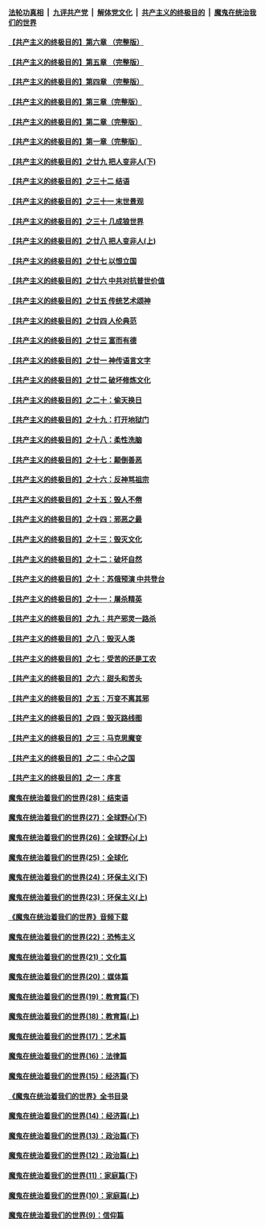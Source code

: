 ####  [法轮功真相](../../../../basic/blob/master/README.md?t=05022001) &nbsp;|&nbsp; [九评共产党](../../../../9ping.md/blob/master/README.md?t=05022001) &nbsp;|&nbsp; [解体党文化](../../../../jtdwh.md/blob/master/README.md?t=05022001)  &nbsp;|&nbsp; [共产主义的终极目的](../../../../gczydzjmd.md/blob/master/README.md?t=05022001) &nbsp;|&nbsp; [魔鬼在统治我们的世界](../../../../mgztzwmdsj.md/blob/master/README.md?t=05022001) 

#### [【共产主义的终极目的】第六章 （完整版）](../pages/nsc422/n11428913.md?t=05022001) 

#### [【共产主义的终极目的】第五章 （完整版）](../pages/nsc422/n11428912.md?t=05022001) 

#### [【共产主义的终极目的】第四章 （完整版）](../pages/nsc422/n11428907.md?t=05022001) 

#### [【共产主义的终极目的】第三章（完整版）](../pages/nsc422/n11428848.md?t=05022001) 

#### [【共产主义的终极目的】第二章（完整版）](../pages/nsc422/n11428831.md?t=05022001) 

#### [【共产主义的终极目的】第一章（完整版）](../pages/nsc422/n11417651.md?t=05022001) 

#### [【共产主义的终极目的】之廿九 把人变非人(下)](../pages/nsc422/n11344140.md?t=05022001) 

#### [【共产主义的终极目的】之三十二 结语](../pages/nsc422/n11360535.md?t=05022001) 

#### [【共产主义的终极目的】之三十一 末世景观](../pages/nsc422/n11351129.md?t=05022001) 

#### [【共产主义的终极目的】之三十 几成狼世界](../pages/nsc422/n11348280.md?t=05022001) 

#### [【共产主义的终极目的】之廿八 把人变非人(上)](../pages/nsc422/n11340492.md?t=05022001) 

#### [【共产主义的终极目的】之廿七 以恨立国](../pages/nsc422/n11336944.md?t=05022001) 

#### [【共产主义的终极目的】之廿六 中共对抗普世价值](../pages/nsc422/n11324785.md?t=05022001) 

#### [【共产主义的终极目的】之廿五 传统艺术颂神](../pages/nsc422/n11296396.md?t=05022001) 

#### [【共产主义的终极目的】之廿四 人伦典范](../pages/nsc422/n11296397.md?t=05022001) 

#### [【共产主义的终极目的】之廿三 富而有德](../pages/nsc422/n11283598.md?t=05022001) 

#### [【共产主义的终极目的】之廿一 神传语言文字](../pages/nsc422/n11263265.md?t=05022001) 

#### [【共产主义的终极目的】之廿二 破坏修炼文化](../pages/nsc422/n11245728.md?t=05022001) 

#### [【共产主义的终极目的】之二十：偷天换日](../pages/nsc422/n11238846.md?t=05022001) 

#### [【共产主义的终极目的】之十九：打开地狱门](../pages/nsc422/n11206376.md?t=05022001) 

#### [【共产主义的终极目的】之十八：柔性洗脑](../pages/nsc422/n11199994.md?t=05022001) 

#### [【共产主义的终极目的】之十七：颠倒善恶](../pages/nsc422/n11179782.md?t=05022001) 

#### [【共产主义的终极目的】之十六：反神骂祖宗](../pages/nsc422/n11166798.md?t=05022001) 

#### [【共产主义的终极目的】之十五：毁人不倦](../pages/nsc422/n11166792.md?t=05022001) 

#### [【共产主义的终极目的】之十四：邪恶之最](../pages/nsc422/n11150249.md?t=05022001) 

#### [【共产主义的终极目的】之十三：毁灭文化](../pages/nsc422/n11135227.md?t=05022001) 

#### [【共产主义的终极目的】之十二：破坏自然](../pages/nsc422/n11135214.md?t=05022001) 

#### [【共产主义的终极目的】之十：苏俄预演 中共登台](../pages/nsc422/n11118424.md?t=05022001) 

#### [【共产主义的终极目的】之十一：屠杀精英](../pages/nsc422/n11118442.md?t=05022001) 

#### [【共产主义的终极目的】之九：共产邪灵一路杀](../pages/nsc422/n11114139.md?t=05022001) 

#### [【共产主义的终极目的】之八：毁灭人类](../pages/nsc422/n11108503.md?t=05022001) 

#### [【共产主义的终极目的】之七：受苦的还是工农](../pages/nsc422/n11101809.md?t=05022001) 

#### [【共产主义的终极目的】之六：甜头和苦头](../pages/nsc422/n11096971.md?t=05022001) 

#### [【共产主义的终极目的】之五：万变不离其邪](../pages/nsc422/n11091285.md?t=05022001) 

#### [【共产主义的终极目的】之四：毁灭路线图](../pages/nsc422/n11086284.md?t=05022001) 

#### [【共产主义的终极目的】之三：马克思魔变](../pages/nsc422/n11061941.md?t=05022001) 

#### [【共产主义的终极目的】之二：中心之国](../pages/nsc422/n11047728.md?t=05022001) 

#### [【共产主义的终极目的】之一：序言](../pages/nsc422/n11086077.md?t=05022001) 

#### [魔鬼在统治着我们的世界(28)：结束语](../pages/nsc422/n10936246.md?t=05022001) 

#### [魔鬼在统治着我们的世界(27)：全球野心(下)](../pages/nsc422/n10928319.md?t=05022001) 

#### [魔鬼在统治着我们的世界(26)：全球野心(上)](../pages/nsc422/n10900318.md?t=05022001) 

#### [魔鬼在统治着我们的世界(25)：全球化](../pages/nsc422/n10788205.md?t=05022001) 

#### [魔鬼在统治着我们的世界(24)：环保主义(下)](../pages/nsc422/n10695307.md?t=05022001) 

#### [魔鬼在统治着我们的世界(23)：环保主义(上)](../pages/nsc422/n10688613.md?t=05022001) 

#### [《魔鬼在统治着我们的世界》音频下载](../pages/nsc422/n10635553.md?t=05022001) 

#### [魔鬼在统治着我们的世界(22)：恐怖主义](../pages/nsc422/n10614727.md?t=05022001) 

#### [魔鬼在统治着我们的世界(21)：文化篇](../pages/nsc422/n10597706.md?t=05022001) 

#### [魔鬼在统治着我们的世界(20)：媒体篇](../pages/nsc422/n10586579.md?t=05022001) 

#### [魔鬼在统治着我们的世界(19)：教育篇(下)](../pages/nsc422/n10564808.md?t=05022001) 

#### [魔鬼在统治着我们的世界(18)：教育篇(上)](../pages/nsc422/n10526970.md?t=05022001) 

#### [魔鬼在统治着我们的世界(17)：艺术篇](../pages/nsc422/n10499093.md?t=05022001) 

#### [魔鬼在统治着我们的世界(16)：法律篇](../pages/nsc422/n10485969.md?t=05022001) 

#### [魔鬼在统治着我们的世界(15)：经济篇(下)](../pages/nsc422/n10469975.md?t=05022001) 

#### [《魔鬼在统治着我们的世界》全书目录](../pages/nsc422/n10464261.md?t=05022001) 

#### [魔鬼在统治着我们的世界(14)：经济篇(上)](../pages/nsc422/n10457370.md?t=05022001) 

#### [魔鬼在统治着我们的世界(13)：政治篇(下)](../pages/nsc422/n10448270.md?t=05022001) 

#### [魔鬼在统治着我们的世界(12)：政治篇(上)](../pages/nsc422/n10444576.md?t=05022001) 

#### [魔鬼在统治着我们的世界(11)：家庭篇(下)](../pages/nsc422/n10440961.md?t=05022001) 

#### [魔鬼在统治着我们的世界(10)：家庭篇(上)](../pages/nsc422/n10435448.md?t=05022001) 

#### [魔鬼在统治着我们的世界(9)：信仰篇](../pages/nsc422/n10432159.md?t=05022001) 

